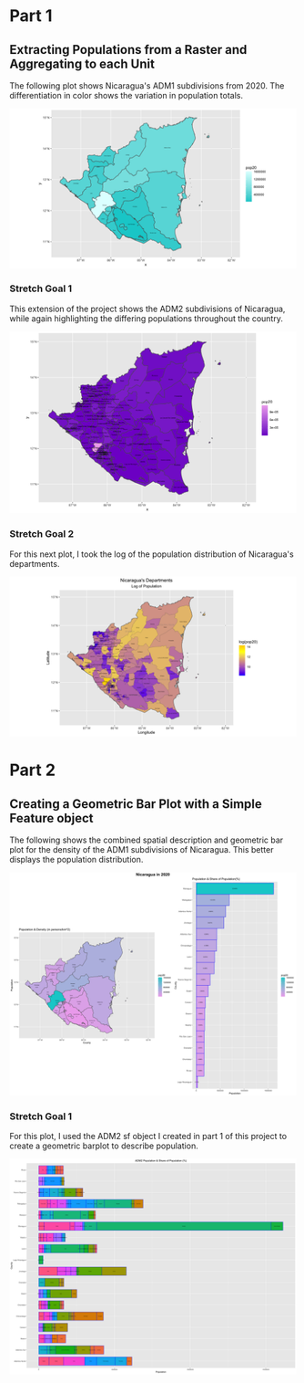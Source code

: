 # Part 1
## Extracting Populations from a Raster and Aggregating to each Unit

The following plot shows Nicaragua's ADM1 subdivisions from 2020. The differentiation in color shows the variation in population totals. 

![](nic_pop20.png)

### Stretch Goal 1

This extension of the project shows the ADM2 subdivisions of Nicaragua, while again highlighting the differing populations throughout the country.

![](nic_pop20_adm2.png)

### Stretch Goal 2

For this next plot, I took the log of the population distribution of Nicaragua's departments.

![](nic_log_pop20.png)

# Part 2
## Creating a Geometric Bar Plot with a Simple Feature object

The following shows the combined spatial description and geometric bar plot for the density of the ADM1 subdivisions of Nicaragua. This better displays the population distribution.

![](nicaraguapop.png)

### Stretch Goal 1

For this plot, I used the ADM2 sf object I created in part 1 of this project to create a geometric barplot to describe population.

![](nic_adm2_bp.png)



